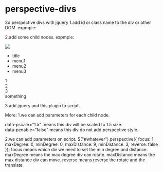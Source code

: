 # perspective-divs
3d perspective divs with jquery
1.add id or class name to the div or other DOM.
expmple:
<div id="whatever">
</div>

2.add some child nodes.
expmple:
<div id="whatever">
  <div class="bg"><img src="img/pictures/background_01.jpg" /></div>
  <nav>
    <ul>
      <li>title</li>
      <li>menu1</li>
      <li>menu2</li>
      <li>menu3</li>
    </ul>
  </nav>
  <main>
    <section>1</section>
    <section>2</section>
    <section>3</section>
  </main>
  <foot>something</foot>
</div>

3.add jquery and this plugin to script.
<script src="js/jquery/jquery-3.3.1.min.js"></script>
<script src="js/perspective.js"></script>
<script>
  $(function(){
    $("#whatever").perspective();
  });
</script>

More:
1.we can add parameters for each child node.
<div class="bg" data-pscale="1.5">
data-pscale="1.5" means this div will be scaled to 1.5 size.
<main data-penable="false">
data-penable="false" means this div do not add perspective style.

2.we can add parameters on script.
$("#whatever").perspective({
  focus: 1,
  maxDegree: 0,
  minDegree: 0,
  maxDistance: 9,
  minDistance: 3,
  reverse: false
});
focus means which div we need to set the min degree and distance.
maxDegree means the max degree div can rotate.
maxDistance means the max distance div can move.
reverse means reverse the rotate and the translate.